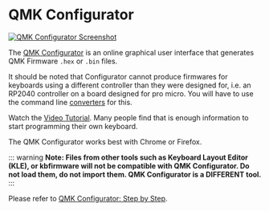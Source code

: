# QMK Configurator

[![QMK Configurator Screenshot](https://i.imgur.com/anw9cOL.png)](https://config.qmk.fm/)

The [QMK Configurator](https://config.qmk.fm) is an online graphical user interface that generates QMK Firmware `.hex` or `.bin` files.

It should be noted that Configurator cannot produce firmwares for keyboards using a different controller than they were designed for, i.e. an RP2040 controller on a board designed for pro micro. You will have to use the command line [converters](feature_converters#supported-converters) for this.

Watch the [Video Tutorial](https://www.youtube.com/watch?v=-imgglzDMdY). Many people find that is enough information to start programming their own keyboard.

The QMK Configurator works best with Chrome or Firefox.

::: warning
**Note: Files from other tools such as Keyboard Layout Editor (KLE), or kbfirmware will not be compatible with QMK Configurator. Do not load them, do not import them. QMK Configurator is a DIFFERENT tool.**
:::

Please refer to [QMK Configurator: Step by Step](configurator_step_by_step).

